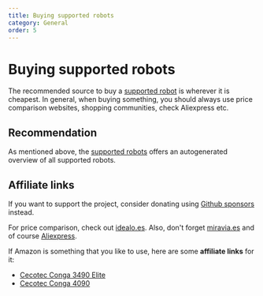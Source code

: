 ```yaml
---
title: Buying supported robots
category: General
order: 5
---
```

# Buying supported robots

The recommended source to buy a [supported robot](https://congatudo.cloud/pages/general/supported-robots.html) is
wherever it is cheapest. In general, when buying something, you should always use price comparison websites, shopping communities, check Aliexpress etc.

## Recommendation

As mentioned above, the [supported robots](https://congatudo.cloud/pages/general/supported-robots.html) offers an autogenerated
overview of all supported robots.


## Affiliate links

If you want to support the project, consider donating using [Github sponsors](https://github.com/sponsors/elraro) instead.

For price comparison, check out [idealo.es](https://idealo.es).
Also, don't forget [miravia.es](https://miravia.es) and of course [Aliexpress](https://es.aliexpress.com/).

If Amazon is something that you like to use, here are some **affiliate links** for it:

* [Cecotec Conga 3490 Elite](https://amzn.to/3toI2yu)
* [Cecotec Conga 4090](https://amzn.to/3LUepLN)
